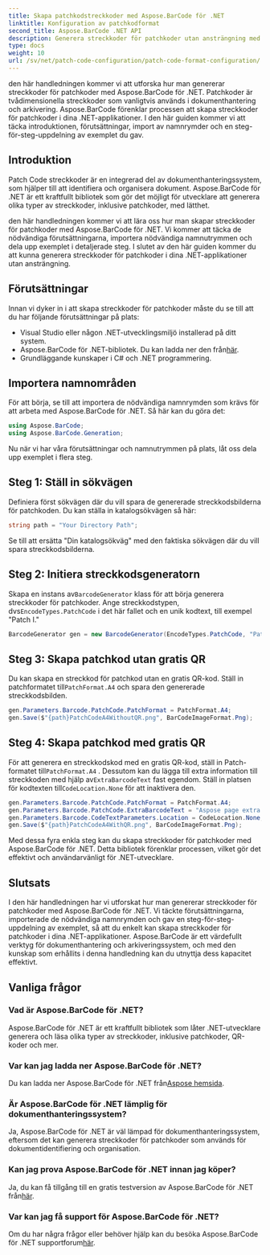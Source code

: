 ```yaml
---
title: Skapa patchkodstreckkoder med Aspose.BarCode för .NET
linktitle: Konfiguration av patchkodformat
second_title: Aspose.BarCode .NET API
description: Generera streckkoder för patchkoder utan ansträngning med Aspose.BarCode för .NET. Lär dig stegen för att skapa streckkoder för patchkoder och förbättra ditt dokumenthanteringssystem. Ladda ner biblioteket nu!
type: docs
weight: 10
url: /sv/net/patch-code-configuration/patch-code-format-configuration/
---
```


den här handledningen kommer vi att utforska hur man genererar streckkoder för patchkoder med Aspose.BarCode för .NET. Patchkoder är tvådimensionella streckkoder som vanligtvis används i dokumenthantering och arkivering. Aspose.BarCode förenklar processen att skapa streckkoder för patchkoder i dina .NET-applikationer. I den här guiden kommer vi att täcka introduktionen, förutsättningar, import av namnrymder och en steg-för-steg-uppdelning av exemplet du gav.

## Introduktion

Patch Code streckkoder är en integrerad del av dokumenthanteringssystem, som hjälper till att identifiera och organisera dokument. Aspose.BarCode för .NET är ett kraftfullt bibliotek som gör det möjligt för utvecklare att generera olika typer av streckkoder, inklusive patchkoder, med lätthet.

den här handledningen kommer vi att lära oss hur man skapar streckkoder för patchkoder med Aspose.BarCode för .NET. Vi kommer att täcka de nödvändiga förutsättningarna, importera nödvändiga namnutrymmen och dela upp exemplet i detaljerade steg. I slutet av den här guiden kommer du att kunna generera streckkoder för patchkoder i dina .NET-applikationer utan ansträngning.

## Förutsättningar

Innan vi dyker in i att skapa streckkoder för patchkoder måste du se till att du har följande förutsättningar på plats:

- Visual Studio eller någon .NET-utvecklingsmiljö installerad på ditt system.
-  Aspose.BarCode för .NET-bibliotek. Du kan ladda ner den från[här](https://releases.aspose.com/barcode/net/).
- Grundläggande kunskaper i C# och .NET programmering.

## Importera namnområden

För att börja, se till att importera de nödvändiga namnrymden som krävs för att arbeta med Aspose.BarCode för .NET. Så här kan du göra det:

```csharp
using Aspose.BarCode;
using Aspose.BarCode.Generation;
```

Nu när vi har våra förutsättningar och namnutrymmen på plats, låt oss dela upp exemplet i flera steg.

## Steg 1: Ställ in sökvägen

Definiera först sökvägen där du vill spara de genererade streckkodsbilderna för patchkoden. Du kan ställa in katalogsökvägen så här:

```csharp
string path = "Your Directory Path";
```

Se till att ersätta "Din katalogsökväg" med den faktiska sökvägen där du vill spara streckkodsbilderna.

## Steg 2: Initiera streckkodsgeneratorn

 Skapa en instans av`BarcodeGenerator` klass för att börja generera streckkoder för patchkoder. Ange streckkodstypen, dvs`EncodeTypes.PatchCode` i det här fallet och en unik kodtext, till exempel "Patch I."

```csharp
BarcodeGenerator gen = new BarcodeGenerator(EncodeTypes.PatchCode, "Patch I");
```

## Steg 3: Skapa patchkod utan gratis QR

 Du kan skapa en streckkod för patchkod utan en gratis QR-kod. Ställ in patchformatet till`PatchFormat.A4` och spara den genererade streckkodsbilden.

```csharp
gen.Parameters.Barcode.PatchCode.PatchFormat = PatchFormat.A4;
gen.Save($"{path}PatchCodeA4WithoutQR.png", BarCodeImageFormat.Png);
```

## Steg 4: Skapa patchkod med gratis QR

 För att generera en streckkodskod med en gratis QR-kod, ställ in Patch-formatet till`PatchFormat.A4` . Dessutom kan du lägga till extra information till streckkoden med hjälp av`ExtraBarcodeText` fast egendom. Ställ in platsen för kodtexten till`CodeLocation.None` för att inaktivera den.

```csharp
gen.Parameters.Barcode.PatchCode.PatchFormat = PatchFormat.A4;
gen.Parameters.Barcode.PatchCode.ExtraBarcodeText = "Aspose page extra info";
gen.Parameters.Barcode.CodeTextParameters.Location = CodeLocation.None;
gen.Save($"{path}PatchCodeA4WithQR.png", BarCodeImageFormat.Png);
```

Med dessa fyra enkla steg kan du skapa streckkoder för patchkoder med Aspose.BarCode för .NET. Detta bibliotek förenklar processen, vilket gör det effektivt och användarvänligt för .NET-utvecklare.

## Slutsats

I den här handledningen har vi utforskat hur man genererar streckkoder för patchkoder med Aspose.BarCode för .NET. Vi täckte förutsättningarna, importerade de nödvändiga namnrymden och gav en steg-för-steg-uppdelning av exemplet, så att du enkelt kan skapa streckkoder för patchkoder i dina .NET-applikationer. Aspose.BarCode är ett värdefullt verktyg för dokumenthantering och arkiveringssystem, och med den kunskap som erhållits i denna handledning kan du utnyttja dess kapacitet effektivt.

## Vanliga frågor

### Vad är Aspose.BarCode för .NET?
Aspose.BarCode för .NET är ett kraftfullt bibliotek som låter .NET-utvecklare generera och läsa olika typer av streckkoder, inklusive patchkoder, QR-koder och mer.

### Var kan jag ladda ner Aspose.BarCode för .NET?
 Du kan ladda ner Aspose.BarCode för .NET från[Aspose hemsida](https://releases.aspose.com/barcode/net/).

### Är Aspose.BarCode för .NET lämplig för dokumenthanteringssystem?
Ja, Aspose.BarCode för .NET är väl lämpad för dokumenthanteringssystem, eftersom det kan generera streckkoder för patchkoder som används för dokumentidentifiering och organisation.

### Kan jag prova Aspose.BarCode för .NET innan jag köper?
 Ja, du kan få tillgång till en gratis testversion av Aspose.BarCode för .NET från[här](https://releases.aspose.com/).

### Var kan jag få support för Aspose.BarCode för .NET?
 Om du har några frågor eller behöver hjälp kan du besöka Aspose.BarCode för .NET supportforum[här](https://forum.aspose.com/c/barcode/13).
